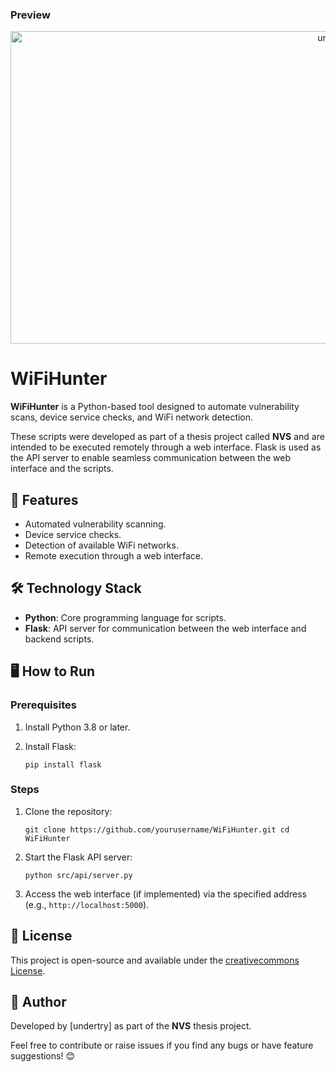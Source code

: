 ### Preview


<p align="center">
  <img src="showcase/showcase minimalist.png" alt="urbix" width="1000" height="500">
</p>

# WiFiHunter  

**WiFiHunter** is a Python-based tool designed to automate vulnerability scans, device service checks, and WiFi network detection.  

These scripts were developed as part of a thesis project called **NVS** and are intended to be executed remotely through a web interface. Flask is used as the API server to enable seamless communication between the web interface and the scripts.  


## 🚀 Features  
- Automated vulnerability scanning.  
- Device service checks.  
- Detection of available WiFi networks.  
- Remote execution through a web interface.  


## 🛠️ Technology Stack  
- **Python**: Core programming language for scripts.  
- **Flask**: API server for communication between the web interface and backend scripts.  

## 🖥️ How to Run  
### Prerequisites  
1. Install Python 3.8 or later.  
2. Install Flask:
   
   `
   pip install flask
   `  

### Steps  
1. Clone the repository:
   
   `
   git clone https://github.com/yourusername/WiFiHunter.git
   cd WiFiHunter
   `  

3. Start the Flask API server:
     
   `
   python src/api/server.py
   ` 

5. Access the web interface (if implemented) via the specified address (e.g., `http://localhost:5000`).  


## 📜 License  
This project is open-source and available under the [creativecommons License](https://creativecommons.org/licenses/by-nc-sa/4.0/legalcode.en).  


## 🧠 Author  
Developed by [undertry] as part of the **NVS** thesis project.  

Feel free to contribute or raise issues if you find any bugs or have feature suggestions! 😊  

